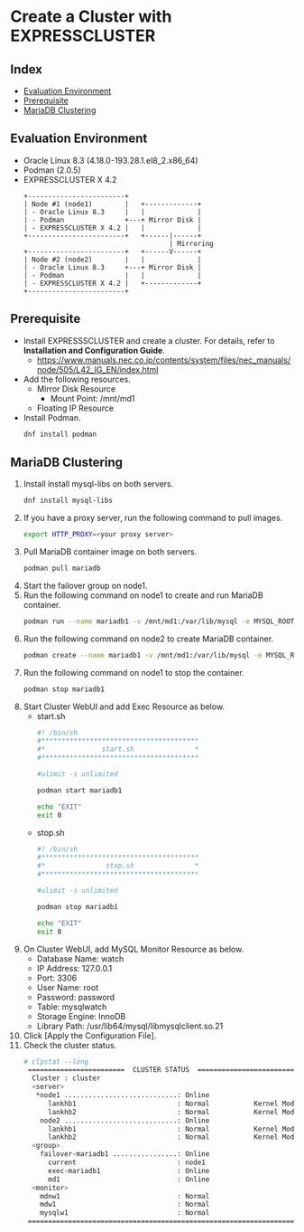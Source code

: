 # Create a Cluster with EXPRESSCLUSTER

## Index
- [Evaluation Environment](#evaluation-environment)
- [Prerequisite](#prerequisite)
- [MariaDB Clustering](#mariadb-clustering)

## Evaluation Environment
- Oracle Linux 8.3 (4.18.0-193.28.1.el8_2.x86_64)
- Podman (2.0.5)
- EXPRESSCLUSTER X 4.2
  ```
  +------------------------+
  | Node #1 (node1)        |   +-------------+
  | - Oracle Linux 8.3     |   |             |
  | - Podman               +---+ Mirror Disk |
  | - EXPRESSCLUSTER X 4.2 |   |             |
  +------------------------+   +------|------+
                                      | Mirroring
  +------------------------+   +------V------+
  | Node #2 (node2)        |   |             |
  | - Oracle Linux 8.3     +---+ Mirror Disk |
  | - Podman               |   |             |
  | - EXPRESSCLUSTER X 4.2 |   +-------------+
  +------------------------+
  ```
## Prerequisite
- Install EXPRESSSCLUSTER and create a cluster. For details, refer to **Installation and Configuration Guide**.
  - https://www.manuals.nec.co.jp/contents/system/files/nec_manuals/node/505/L42_IG_EN/index.html
- Add the following resources.
  - Mirror Disk Resource
    - Mount Point: /mnt/md1
  - Floating IP Resource
- Install Podman.
  ```sh
  dnf install podman
  ```

## MariaDB Clustering
1. Install install mysql-libs on both servers.
   ```sh
   dnf install mysql-libs
   ```
1. If you have a proxy server, run the following command to pull images.
   ```sh
   export HTTP_PROXY=<your proxy server>
   ```
1. Pull MariaDB container image on both servers.
   ```sh
   podman pull mariadb
   ```
1. Start the failover group on node1.
1. Run the following command on node1 to create and run MariaDB container.
   ```sh
   podman run --name mariadb1 -v /mnt/md1:/var/lib/mysql -e MYSQL_ROOT_PASSWORD=password -e MYSQL_DATABASE=watch -p 3306:3306 -d mariadb:latest
   ```
1. Run the following command on node2 to create MariaDB container.
   ```sh
   podman create --name mariadb1 -v /mnt/md1:/var/lib/mysql -e MYSQL_ROOT_PASSWORD=password -e MYSQL_DATABASE=watch -p 3306:3306 -d mariadb:latest
   ```
1. Run the following command on node1 to stop the container.
   ```sh
   podman stop mariadb1
   ```
1. Start Cluster WebUI and add Exec Resource as below.
   - start.sh
     ```sh
     #! /bin/sh
     #***************************************
     #*              start.sh               *
     #***************************************
     
     #ulimit -s unlimited
     
     podman start mariadb1
     
     echo "EXIT"
     exit 0
     ```    
   - stop.sh
     ```sh
     #! /bin/sh
     #***************************************
     #*               stop.sh               *
     #***************************************
     
     #ulimit -s unlimited
     
     podman stop mariadb1
     
     echo "EXIT"
     exit 0
     ```
1. On Cluster WebUI, add MySQL Monitor Resource as below.
   - Database Name: watch
   - IP Address: 127.0.0.1
   - Port: 3306
   - User Name: root
   - Password: password
   - Table: mysqlwatch
   - Storage Engine: InnoDB
   - Library Path: /usr/lib64/mysql/libmysqlclient.so.21
1. Click [Apply the Configuration File].
1. Check the cluster status.
   ```sh
   # clpstat --long
    ========================  CLUSTER STATUS  ===========================
     Cluster : cluster
     <server>
      *node1 ............................: Online
         lankhb1                         : Normal           Kernel Mode LAN Heartbe
         lankhb2                         : Normal           Kernel Mode LAN Heartbe
       node2 ............................: Online
         lankhb1                         : Normal           Kernel Mode LAN Heartbe
         lankhb2                         : Normal           Kernel Mode LAN Heartbe
     <group>
       failover-mariadb1 ................: Online
         current                         : node1
         exec-mariadb1                   : Online
         md1                             : Online
     <monitor>
       mdnw1                             : Normal
       mdw1                              : Normal
       mysqlw1                           : Normal
    =====================================================================
   ```
